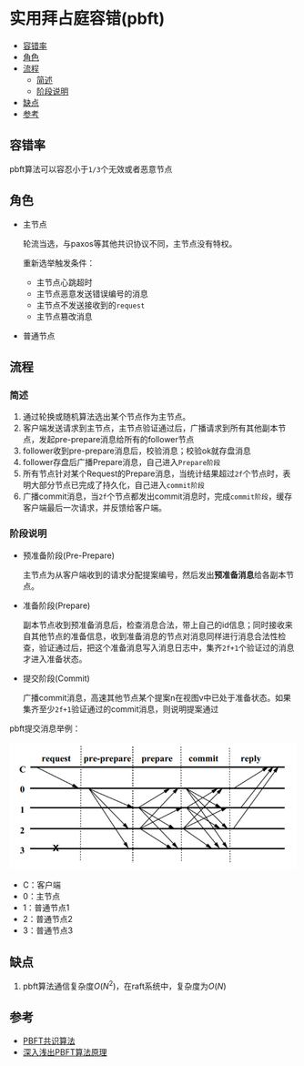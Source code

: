 # 实用拜占庭容错(pbft)

<!-- vim-markdown-toc GFM -->

* [容错率](#容错率)
* [角色](#角色)
* [流程](#流程)
    - [简述](#简述)
    - [阶段说明](#阶段说明)
* [缺点](#缺点)
* [参考](#参考)

<!-- vim-markdown-toc -->



## 容错率

pbft算法可以容忍小于`1/3`个无效或者恶意节点



## 角色

- 主节点

  轮流当选，与paxos等其他共识协议不同，主节点没有特权。

  重新选举触发条件：

  - 主节点心跳超时
  - 主节点恶意发送错误编号的消息
  - 主节点不发送接收到的`request`
  - 主节点篡改消息

- 普通节点



## 流程

### 简述

1. 通过轮换或随机算法选出某个节点作为主节点。
2. 客户端发送请求到主节点，主节点验证通过后，广播请求到所有其他副本节点，发起pre-prepare消息给所有的follower节点
3. follower收到pre-prepare消息后，校验消息；校验ok就存盘消息
4. follower存盘后广播Prepare消息，自己进入`Prepare阶段`
5. 所有节点针对某个Request的Prepare消息，当统计结果超过`2f`个节点时，表明大部分节点已完成了持久化，自己进入`commit阶段`
6. 广播commit消息，当`2f`个节点都发出commit消息时，完成`commit阶段`，缓存客户端最后一次请求，并反馈给客户端。

### 阶段说明

- 预准备阶段(Pre-Prepare)

  主节点为从客户端收到的请求分配提案编号，然后发出**预准备消息**给各副本节点。

- 准备阶段(Prepare)

  副本节点收到预准备消息后，检查消息合法，带上自己的id信息；同时接收来自其他节点的准备信息，收到准备消息的节点对消息同样进行消息合法性检查，验证通过后，把这个准备消息写入消息日志中，集齐`2f+1`个验证过的消息才进入准备状态。

- 提交阶段(Commit)

  广播commit消息，高速其他节点某个提案n在视图v中已处于准备状态。如果集齐至少`2f+1`验证通过的commit消息，则说明提案通过

pbft提交消息举例：

![pbft](res/pbft.png)

- C：客户端
- 0：主节点
- 1：普通节点1
- 2：普通节点2
- 3：普通节点3



## 缺点

1. pbft算法通信复杂度$O(N^2)$，在raft系统中，复杂度为$O(N)$



## 参考

- [PBFT共识算法](https://www.jianshu.com/p/cf1010f39b84)
- [深入浅出PBFT算法原理](https://blog.csdn.net/jfkidear/article/details/81275974)

